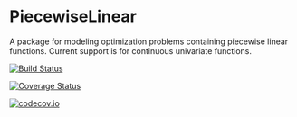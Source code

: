 # PiecewiseLinear

A package for modeling optimization problems containing piecewise linear functions. Current support is for continuous univariate functions.

[![Build Status](https://travis-ci.org/joehuchette/PiecewiseLinear.jl.svg?branch=master)](https://travis-ci.org/joehuchette/PiecewiseLinear.jl)

[![Coverage Status](https://coveralls.io/repos/joehuchette/PiecewiseLinear.jl/badge.svg?branch=master&service=github)](https://coveralls.io/github/joehuchette/PiecewiseLinear.jl?branch=master)

[![codecov.io](http://codecov.io/github/joehuchette/PiecewiseLinear.jl/coverage.svg?branch=master)](http://codecov.io/github/joehuchette/PiecewiseLinear.jl?branch=master)
